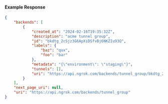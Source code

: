 <!-- Code generated for API Clients. DO NOT EDIT. -->

#### Example Response

```json
{
	"backends": [
		{
			"created_at": "2024-02-16T19:35:32Z",
			"description": "acme tunnel group",
			"id": "bkdtg_2cSjz3G6ApXiDSfvBj6NKZIu93Q",
			"labels": {
				"baz": "qux",
				"foo": "bar"
			},
			"metadata": "{\"environment\": \"staging\"}",
			"tunnels": [],
			"uri": "https://api.ngrok.com/backends/tunnel_group/bkdtg_2cSjz3G6ApXiDSfvBj6NKZIu93Q"
		}
	],
	"next_page_uri": null,
	"uri": "https://api.ngrok.com/backends/tunnel_group"
}
```
